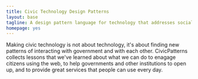 ```yaml
---
title: Civic Technology Design Patterns
layout: base
tagline: A design pattern language for technology that addresses social political and governance-related problems.
homepage: yes
---
```


Making civic technology is not about technology, it's about finding new patterns of interacting with government and with each other. CivicPatterns collects lessons that we've learned about what we can do to enagage citizens using the web, to help governments and other institutions to open up, and to provide great services that people can use every day.
